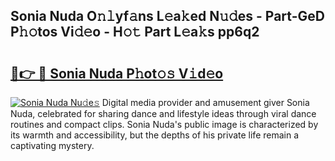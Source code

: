 ## Sonia Nuda O𝚗𝚕yf𝚊ns L𝚎a𝚔ed N𝚞𝚍es - Part-GeD P𝚑𝚘tos Vi𝚍𝚎o - H𝚘𝚝 Part L𝚎a𝚔s pp6q2

# <h2><a href="http://kff6elg.oniu.top/?m=Sonia+Nuda">🔗👉 🔴 Sonia Nuda P𝚑ot𝚘𝚜 V𝚒d𝚎o</a></h2>

[![Sonia Nuda Nu𝚍e𝚜](https://i.imgur.com/0qMVB7G.gif)](http://kff6elg.oniu.top/?m=Sonia+Nuda)
Digital media provider and amusement giver Sonia Nuda, celebrated for sharing dance and lifestyle ideas through viral dance routines and compact clips. Sonia Nuda's public image is characterized by its warmth and accessibility, but the depths of his private life remain a captivating mystery.  
